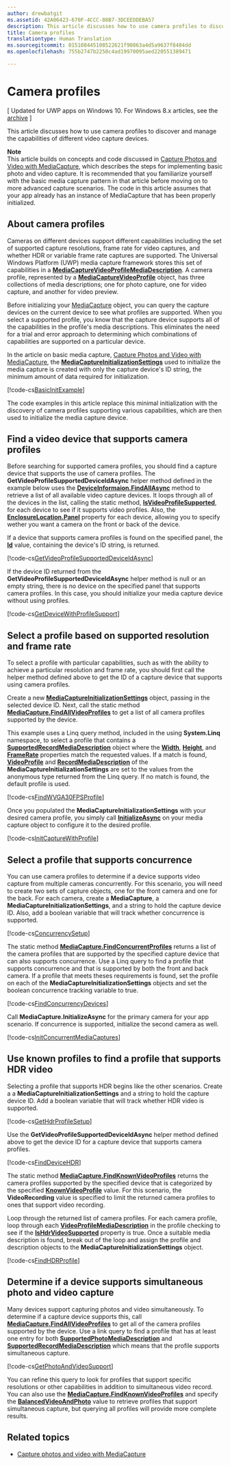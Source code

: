 ```yaml
---
author: drewbatgit
ms.assetid: 42A06423-670F-4CCC-88B7-3DCEEDDEBA57
description: This article discusses how to use camera profiles to discover and manage the capabilities of different video capture devices.
title: Camera profiles
translationtype: Human Translation
ms.sourcegitcommit: 015108445108522621f90863a4d5a9637f8484dd
ms.openlocfilehash: 755b2747b2250c4ad19970095aed220551389471

---
```


# Camera profiles

\[ Updated for UWP apps on Windows 10. For Windows 8.x articles, see the [archive](http://go.microsoft.com/fwlink/p/?linkid=619132) \]


This article discusses how to use camera profiles to discover and manage the capabilities of different video capture devices.

**Note**  
This article builds on concepts and code discussed in [Capture Photos and Video with MediaCapture](capture-photos-and-video-with-mediacapture.md), which describes the steps for implementing basic photo and video capture. It is recommended that you familiarize yourself with the basic media capture pattern in that article before moving on to more advanced capture scenarios. The code in this article assumes that your app already has an instance of MediaCapture that has been properly initialized.

 

## About camera profiles

Cameras on different devices support different capabilities including the set of supported capture resolutions, frame rate for video captures, and whether HDR or variable frame rate captures are supported. The Universal Windows Platform (UWP) media capture framework stores this set of capabilities in a [**MediaCaptureVideoProfileMediaDescription**](https://msdn.microsoft.com/library/windows/apps/dn926695). A camera profile, represented by a [**MediaCaptureVideoProfile**](https://msdn.microsoft.com/library/windows/apps/dn926694) object, has three collections of media descriptions; one for photo capture, one for video capture, and another for video preview.

Before initializing your [MediaCapture](capture-photos-and-video-with-mediacapture.md) object, you can query the capture devices on the current device to see what profiles are supported. When you select a supported profile, you know that the capture device supports all of the capabilities in the profile's media descriptions. This eliminates the need for a trial and error approach to determining which combinations of capabilities are supported on a particular device.

In the article on basic media capture, [Capture Photos and Video with MediaCapture](capture-photos-and-video-with-mediacapture.md), the [**MediaCaptureInitializationSettings**](https://msdn.microsoft.com/library/windows/apps/br226573) used to initialize the media capture is created with only the capture device's ID string, the minimum amount of data required for initialization.

[!code-cs[BasicInitExample](./code/BasicMediaCaptureWin10/cs/MainPage.xaml.cs#SnippetBasicInitExample)]

The code examples in this article replace this minimal initialization with the discovery of camera profiles supporting various capabilities, which are then used to initialize the media capture device.

## Find a video device that supports camera profiles

Before searching for supported camera profiles, you should find a capture device that supports the use of camera profiles. The **GetVideoProfileSupportedDeviceIdAsync** helper method defined in the example below uses the [**DeviceInformaion.FindAllAsync**](https://msdn.microsoft.com/library/windows/apps/br225432) method to retrieve a list of all available video capture devices. It loops through all of the devices in the list, calling the static method, [**IsVideoProfileSupported**](https://msdn.microsoft.com/library/windows/apps/dn926714), for each device to see if it supports video profiles. Also, the [**EnclosureLocation.Panel**](https://msdn.microsoft.com/library/windows/apps/br229906) property for each device, allowing you to specify wether you want a camera on the front or back of the device.

If a device that supports camera profiles is found on the specified panel, the [**Id**](https://msdn.microsoft.com/library/windows/apps/br225437) value, containing the device's ID string, is returned.

[!code-cs[GetVideoProfileSupportedDeviceIdAsync](./code/BasicMediaCaptureWin10/cs/MainPage.xaml.cs#SnippetGetVideoProfileSupportedDeviceIdAsync)]

If the device ID returned from the **GetVideoProfileSupportedDeviceIdAsync** helper method is null or an empty string, there is no device on the specified panel that supports camera profiles. In this case, you should initialize your media capture device without using profiles.

[!code-cs[GetDeviceWithProfileSupport](./code/BasicMediaCaptureWin10/cs/MainPage.xaml.cs#SnippetGetDeviceWithProfileSupport)]

## Select a profile based on supported resolution and frame rate

To select a profile with particular capabilities, such as with the ability to achieve a particular resolution and frame rate, you should first call the helper method defined above to get the ID of a capture device that supports using camera profiles.

Create a new [**MediaCaptureInitializationSettings**](https://msdn.microsoft.com/library/windows/apps/br226573) object, passing in the selected device ID. Next, call the static method [**MediaCapture.FindAllVideoProfiles**](https://msdn.microsoft.com/library/windows/apps/dn926708) to get a list of all camera profiles supported by the device.

This example uses a Linq query method, included in the using **System.Linq** namespace, to select a profile that contains a [**SupportedRecordMediaDescription**](https://msdn.microsoft.com/library/windows/apps/dn926705) object where the [**Width**](https://msdn.microsoft.com/library/windows/apps/dn926700), [**Height**](https://msdn.microsoft.com/library/windows/apps/dn926697), and [**FrameRate**](https://msdn.microsoft.com/library/windows/apps/dn926696) properties match the requested values. If a match is found, [**VideoProfile**](https://msdn.microsoft.com/library/windows/apps/dn926679) and [**RecordMediaDescription**](https://msdn.microsoft.com/library/windows/apps/dn926678) of the **MediaCaptureInitializationSettings** are set to the values from the anonymous type returned from the Linq query. If no match is found, the default profile is used.

[!code-cs[FindWVGA30FPSProfile](./code/BasicMediaCaptureWin10/cs/MainPage.xaml.cs#SnippetFindWVGA30FPSProfile)]

Once you populated the **MediaCaptureInitializationSettings** with your desired camera profile, you simply call [**InitializeAsync**](https://msdn.microsoft.com/library/windows/apps/br226598) on your media capture object to configure it to the desired profile.

[!code-cs[InitCaptureWithProfile](./code/BasicMediaCaptureWin10/cs/MainPage.xaml.cs#SnippetInitCaptureWithProfile)]

## Select a profile that supports concurrence

You can use camera profiles to determine if a device supports video capture from multiple cameras concurrently. For this scenario, you will need to create two sets of capture objects, one for the front camera and one for the back. For each camera, create a **MediaCapture**, a **MediaCaptureInitializationSettings**, and a string to hold the capture device ID. Also, add a boolean variable that will track whether concurrence is supported.

[!code-cs[ConcurrencySetup](./code/BasicMediaCaptureWin10/cs/MainPage.xaml.cs#SnippetConcurrencySetup)]

The static method [**MediaCapture.FindConcurrentProfiles**](https://msdn.microsoft.com/library/windows/apps/dn926709) returns a list of the camera profiles that are supported by the specified capture device that can also supports concurrence. Use a Linq query to find a profile that supports concurrence and that is supported by both the front and back camera. If a profile that meets theses requirements is found, set the profile on each of the **MediaCaptureInitializationSettings** objects and set the boolean concurrence tracking variable to true.

[!code-cs[FindConcurrencyDevices](./code/BasicMediaCaptureWin10/cs/MainPage.xaml.cs#SnippetFindConcurrencyDevices)]

Call **MediaCapture.InitializeAsync** for the primary camera for your app scenario. If concurrence is supported, initialize the second camera as well.

[!code-cs[InitConcurrentMediaCaptures](./code/BasicMediaCaptureWin10/cs/MainPage.xaml.cs#SnippetInitConcurrentMediaCaptures)]

## Use known profiles to find a profile that supports HDR video

Selecting a profile that supports HDR begins like the other scenarios. Create a a **MediaCaptureInitializationSettings** and a string to hold the capture device ID. Add a boolean variable that will track whether HDR video is supported.

[!code-cs[GetHdrProfileSetup](./code/BasicMediaCaptureWin10/cs/MainPage.xaml.cs#SnippetGetHdrProfileSetup)]

Use the **GetVideoProfileSupportedDeviceIdAsync** helper method defined above to get the device ID for a capture device that supports camera profiles.

[!code-cs[FindDeviceHDR](./code/BasicMediaCaptureWin10/cs/MainPage.xaml.cs#SnippetFindDeviceHDR)]

The static method [**MediaCapture.FindKnownVideoProfiles**](https://msdn.microsoft.com/library/windows/apps/dn926710) returns the camera profiles supported by the specified device that is categorized by the specified [**KnownVideoProfile**](https://msdn.microsoft.com/library/windows/apps/dn948843) value. For this scenario, the **VideoRecording** value is specified to limit the returned camera profiles to ones that support video recording.

Loop through the returned list of camera profiles. For each camera profile, loop through each [**VideoProfileMediaDescription**](https://msdn.microsoft.com/library/windows/apps/dn926695) in the profile checking to see if the [**IsHdrVideoSupported**](https://msdn.microsoft.com/library/windows/apps/dn926698) property is true. Once a suitable media description is found, break out of the loop and assign the profile and description objects to the **MediaCaptureInitializationSettings** object.

[!code-cs[FindHDRProfile](./code/BasicMediaCaptureWin10/cs/MainPage.xaml.cs#SnippetFindHDRProfile)]

## Determine if a device supports simultaneous photo and video capture

Many devices support capturing photos and video simultaneously. To determine if a capture device supports this, call [**MediaCapture.FindAllVideoProfiles**](https://msdn.microsoft.com/library/windows/apps/dn926708) to get all of the camera profiles supported by the device. Use a link query to find a profile that has at least one entry for both [**SupportedPhotoMediaDescription**](https://msdn.microsoft.com/library/windows/apps/dn926703) and [**SupportedRecordMediaDescription**](https://msdn.microsoft.com/library/windows/apps/dn926705) which means that the profile supports simultaneous capture.

[!code-cs[GetPhotoAndVideoSupport](./code/BasicMediaCaptureWin10/cs/MainPage.xaml.cs#SnippetGetPhotoAndVideoSupport)]

You can refine this query to look for profiles that support specific resolutions or other capabilities in addition to simultaneous video record. You can also use the [**MediaCapture.FindKnownVideoProfiles**](https://msdn.microsoft.com/library/windows/apps/dn926710) and specify the [**BalancedVideoAndPhoto**](https://msdn.microsoft.com/library/windows/apps/dn948843) value to retrieve profiles that support simultaneous capture, but querying all profiles will provide more complete results.

## Related topics

* [Capture photos and video with MediaCapture](capture-photos-and-video-with-mediacapture.md)
 

 







<!--HONumber=Jul16_HO3-->


